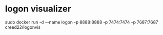 # logon visualizer

sudo docker run -d --name logon -p 8888:8888 -p 7474:7474 -p 7687:7687 creed22/logonvis
